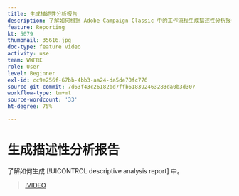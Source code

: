 ```yaml
---
title: 生成描述性分析报告
description: 了解如何根据 Adobe Campaign Classic 中的工作流程生成描述性分析报告。
feature: Reporting
kt: 5079
thumbnail: 35616.jpg
doc-type: feature video
activity: use
team: WWFRE
role: User
level: Beginner
exl-id: cc9e256f-67bb-4bb3-aa24-da5de70fc776
source-git-commit: 7d63f43c26182bd7ffb618392463283da0b3d307
workflow-type: tm+mt
source-wordcount: '33'
ht-degree: 75%

---
```


# 生成描述性分析报告

了解如何生成 [!UICONTROL descriptive analysis report] 中。

>[!VIDEO](https://video.tv.adobe.com/v/35616?quality=12)

